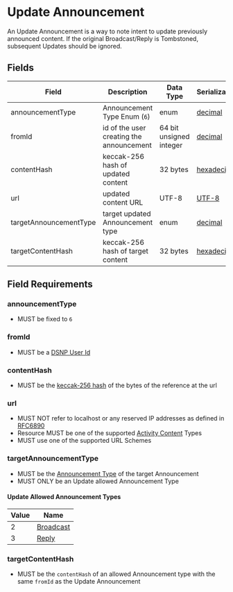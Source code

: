 # Update Announcement

An Update Announcement is a way to note intent to update previously
announced content. If the original Broadcast/Reply is Tombstoned, subsequent
Updates should be ignored.

## Fields

| Field | Description | Data Type | Serialization | Parquet Type | Bloom Filter |
| ----- | ----------- | --------- | ------------- | ------------ | ------------ |
| announcementType | Announcement Type Enum (`6`) | enum | [decimal](../Serializations.md#decimal) | `INT32` | no |
| fromId | id of the user creating the announcement | 64 bit unsigned integer | [decimal](../Serializations.md#decimal) | `UINT_64` | YES
| contentHash | keccak-256 hash of updated content | 32 bytes | [hexadecimal](../Serializations.md#hexadecimal) | `BYTE_ARRAY` | YES
| url | updated content URL | UTF-8 | [UTF-8](https://datatracker.ietf.org/doc/html/rfc3629) | `UTF8` | no
| targetAnnouncementType | target updated Announcement type | enum | [decimal](../Serializations.md#decimal) | `INT32` | no |
| targetContentHash | keccak-256 hash of target content | 32 bytes | [hexadecimal](../Serializations.md#hexadecimal) | `BYTE_ARRAY` | YES

## Field Requirements

### announcementType

- MUST be fixed to `6`

### fromId

- MUST be a [DSNP User Id](../Identifiers.md#dsnp-user-id)

### contentHash

- MUST be the [keccak-256 hash](https://keccak.team/files/Keccak-submission-3.pdf) of the bytes of the reference at the url

### url

- MUST NOT refer to localhost or any reserved IP addresses as defined in [RFC6890](https://datatracker.ietf.org/doc/html/rfc6890)
- Resource MUST be one of the supported [Activity Content](../../ActivityContent/Overview.md) Types
- MUST use one of the supported URL Schemes

### targetAnnouncementType

- MUST be the [Announcement Type](../Announcements.md#announcement-types) of the target Announcement
- MUST ONLY be an Update allowed Announcement Type

#### Update Allowed Announcement Types

| Value | Name |
|------ | ---- |
| 2 | [Broadcast](../Types/Broadcast.md) |
| 3 | [Reply](../Types/Reply.md) |

### targetContentHash

- MUST be the `contentHash` of an allowed Announcement type with the same `fromId` as the Update Announcement
